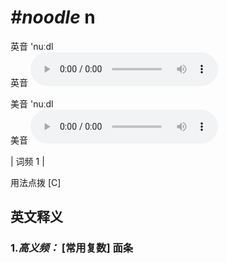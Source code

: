# ***\#noodle*** n
英音 'nuːdl  
英音
<audio src="./media/noodle-B.aac" controls="controls"></audio>

美音 'nuːdl  
美音
<audio src="./media/noodle.aac" controls="controls"></audio>



| 词频 1 |  

用法点拨  [C]

英文释义
---
### 1.*高义频：* **[常用复数] 面条**  



